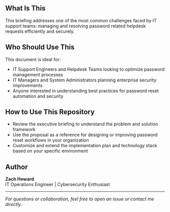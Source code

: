 ## What Is This

This briefing addresses one of the most common challenges faced by IT support teams: managing and resolving password related helpdesk requests efficiently and securely.

## Who Should Use This

This document is ideal for:

- IT Support Engineers and Helpdesk Teams looking to optimize password management processes  
- IT Managers and System Administrators planning enterprise security improvements  
- Anyone interested in understanding best practices for password reset automation and security  

## How to Use This Repository

- Review the executive briefing to understand the problem and solution framework  
- Use the proposal as a reference for designing or improving password reset workflows in your organization  
- Customize and extend the implementation plan and technology stack based on your specific environment  

## Author

**Zach Howard**  
IT Operations Engineer | Cybersecurity Enthusiast

---

*For questions or collaboration, feel free to open an issue or contact me directly.*

